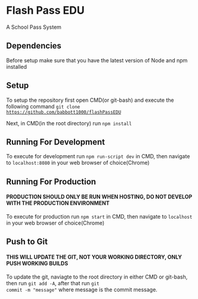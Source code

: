 # Flash Pass EDU

A School Pass System

## Dependencies

Before setup make sure that you have the latest version of Node and npm installed

## Setup

To setup the repository first open CMD(or git-bash) and execute the following command
<code>git clone https://github.com/babbott1000/flashPassEDU</code>

Next, in CMD(in the root directory) run <code>npm install</code>

## Running For Development

To execute for development run <code>npm run-script dev</code> in CMD, then navigate to <code>localhost:8080</code> in your web browser of choice(Chrome)

## Running For Production

#### **PRODUCTION SHOULD ONLY BE RUN WHEN HOSTING, DO NOT DEVELOP WITH THE PRODUCTION ENVIRONMENT**

To execute for production run <code>npm start</code> in CMD, then navigate to <code>localhost</code> in your web browser of choice(Chrome)

## Push to Git

#### **THIS WILL UPDATE THE GIT, NOT YOUR WORKING DIRECTORY, ONLY PUSH WORKING BUILDS**

To update the git, naviagte to the root directory in either CMD or git-bash, then run <code>git add -A</code>, after that run <code>git commit -m "message"</code> where message is the commit message. 
